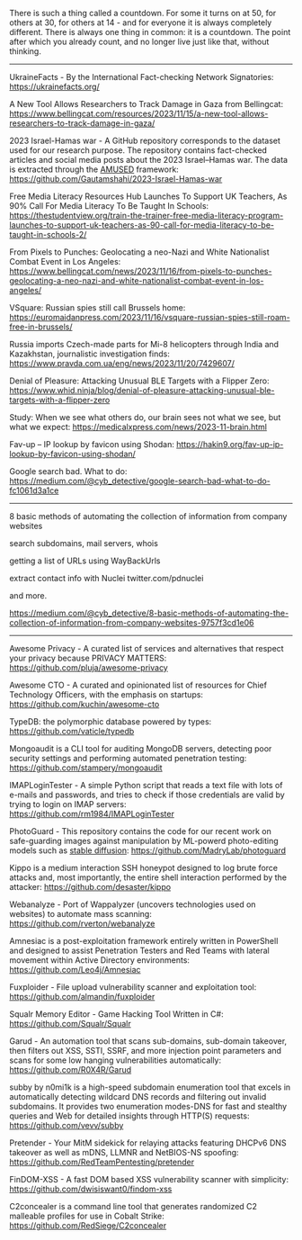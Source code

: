 
There is such a thing called a countdown. For some it turns on at 50, for others at 30, for others at 14 - and for everyone it is always completely different. There is always one thing in common: it is a countdown. The point after which you already count, and no longer live just like that, without thinking.

----

UkraineFacts - By the International Fact-checking Network Signatories: https://ukrainefacts.org/

A New Tool Allows Researchers to Track Damage in Gaza from Bellingcat: https://www.bellingcat.com/resources/2023/11/15/a-new-tool-allows-researchers-to-track-damage-in-gaza/

2023 Israel-Hamas war - A GitHub repository corresponds to the dataset used for our research purpose. The repository contains fact-checked articles and social media posts about the 2023 Israel–Hamas war. The data is extracted through the [AMUSED](https://link.springer.com/chapter/10.1007/978-3-031-10525-8_23) framework: https://github.com/Gautamshahi/2023-Israel-Hamas-war

Free Media Literacy Resources Hub Launches To Support UK Teachers, As 90% Call For Media Literacy To Be Taught In Schools: https://thestudentview.org/train-the-trainer-free-media-literacy-program-launches-to-support-uk-teachers-as-90-call-for-media-literacy-to-be-taught-in-schools-2/

From Pixels to Punches: Geolocating a neo-Nazi and White Nationalist Combat Event in Los Angeles: https://www.bellingcat.com/news/2023/11/16/from-pixels-to-punches-geolocating-a-neo-nazi-and-white-nationalist-combat-event-in-los-angeles/

VSquare: Russian spies still call Brussels home: https://euromaidanpress.com/2023/11/16/vsquare-russian-spies-still-roam-free-in-brussels/

Russia imports Czech-made parts for Mi-8 helicopters through India and Kazakhstan, journalistic investigation finds: https://www.pravda.com.ua/eng/news/2023/11/20/7429607/

Denial of Pleasure: Attacking Unusual BLE Targets with a Flipper Zero: https://www.whid.ninja/blog/denial-of-pleasure-attacking-unusual-ble-targets-with-a-flipper-zero

Study: When we see what others do, our brain sees not what we see, but what we expect: https://medicalxpress.com/news/2023-11-brain.html

Fav-up – IP lookup by favicon using Shodan: https://hakin9.org/fav-up-ip-lookup-by-favicon-using-shodan/


Google search bad. What to do: https://medium.com/@cyb_detective/google-search-bad-what-to-do-fc1061d3a1ce

----

8 basic methods of automating the collection of information from company websites

search subdomains, mail servers, whois

getting a list of URLs using WayBackUrls

extract contact info with Nuclei twitter.com/pdnuclei 

and more.

https://medium.com/@cyb_detective/8-basic-methods-of-automating-the-collection-of-information-from-company-websites-9757f3cd1e06

---

Awesome Privacy - A curated list of services and alternatives that respect your privacy because PRIVACY MATTERS: https://github.com/pluja/awesome-privacy

Awesome CTO - A curated and opinionated list of resources for Chief Technology Officers, with the emphasis on startups: https://github.com/kuchin/awesome-cto

TypeDB: the polymorphic database powered by types: https://github.com/vaticle/typedb

Mongoaudit is a CLI tool for auditing MongoDB servers, detecting poor security settings and performing automated penetration testing: https://github.com/stampery/mongoaudit

IMAPLoginTester - A simple Python script that reads a text file with lots of e-mails and passwords, and tries to check if those credentials are valid by trying to login on IMAP servers: https://github.com/rm1984/IMAPLoginTester

PhotoGuard - This repository contains the code for our recent work on safe-guarding images against manipulation by ML-powerd photo-editing models such as [stable diffusion](https://stability.ai/blog/stable-diffusion-public-release): https://github.com/MadryLab/photoguard

Kippo is a medium interaction SSH honeypot designed to log brute force attacks and, most importantly, the entire shell interaction performed by the attacker: https://github.com/desaster/kippo

Webanalyze - Port of Wappalyzer (uncovers technologies used on websites) to automate mass scanning: https://github.com/rverton/webanalyze

Amnesiac is a post-exploitation framework entirely written in PowerShell and designed to assist Penetration Testers and Red Teams with lateral movement within Active Directory environments: https://github.com/Leo4j/Amnesiac

Fuxploider - File upload vulnerability scanner and exploitation tool: https://github.com/almandin/fuxploider

Squalr Memory Editor - Game Hacking Tool Written in C#: https://github.com/Squalr/Squalr

Garud - An automation tool that scans sub-domains, sub-domain takeover, then filters out XSS, SSTI, SSRF, and more injection point parameters and scans for some low hanging vulnerabilities automatically: https://github.com/R0X4R/Garud

subby by n0mi1k is a high-speed subdomain enumeration tool that excels in automatically detecting wildcard DNS records and filtering out invalid subdomains. It provides two enumeration modes-DNS for fast and stealthy queries and Web for detailed insights through HTTP(S) requests: https://github.com/vevv/subby

Pretender - Your MitM sidekick for relaying attacks featuring DHCPv6 DNS takeover as well as mDNS, LLMNR and NetBIOS-NS spoofing: https://github.com/RedTeamPentesting/pretender

FinDOM-XSS - A fast DOM based XSS vulnerability scanner with simplicity: https://github.com/dwisiswant0/findom-xss

C2concealer is a command line tool that generates randomized C2 malleable profiles for use in Cobalt Strike: https://github.com/RedSiege/C2concealer

